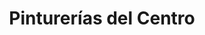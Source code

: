 ---
title: "Pinturerías del Centro"
url: /san-carlos-de-bariloche/pinturerias-del-centro/
shop: pintura
---